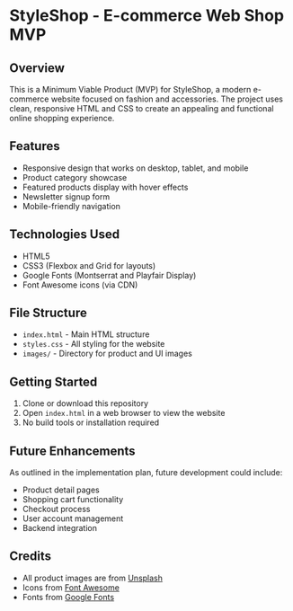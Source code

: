 # StyleShop - E-commerce Web Shop MVP

## Overview
This is a Minimum Viable Product (MVP) for StyleShop, a modern e-commerce website focused on fashion and accessories. The project uses clean, responsive HTML and CSS to create an appealing and functional online shopping experience.

## Features
- Responsive design that works on desktop, tablet, and mobile
- Product category showcase
- Featured products display with hover effects
- Newsletter signup form
- Mobile-friendly navigation

## Technologies Used
- HTML5
- CSS3 (Flexbox and Grid for layouts)
- Google Fonts (Montserrat and Playfair Display)
- Font Awesome icons (via CDN)

## File Structure
- `index.html` - Main HTML structure
- `styles.css` - All styling for the website
- `images/` - Directory for product and UI images

## Getting Started
1. Clone or download this repository
2. Open `index.html` in a web browser to view the website
3. No build tools or installation required

## Future Enhancements
As outlined in the implementation plan, future development could include:
- Product detail pages
- Shopping cart functionality
- Checkout process
- User account management
- Backend integration

## Credits
- All product images are from [Unsplash](https://unsplash.com/)
- Icons from [Font Awesome](https://fontawesome.com/)
- Fonts from [Google Fonts](https://fonts.google.com/) 